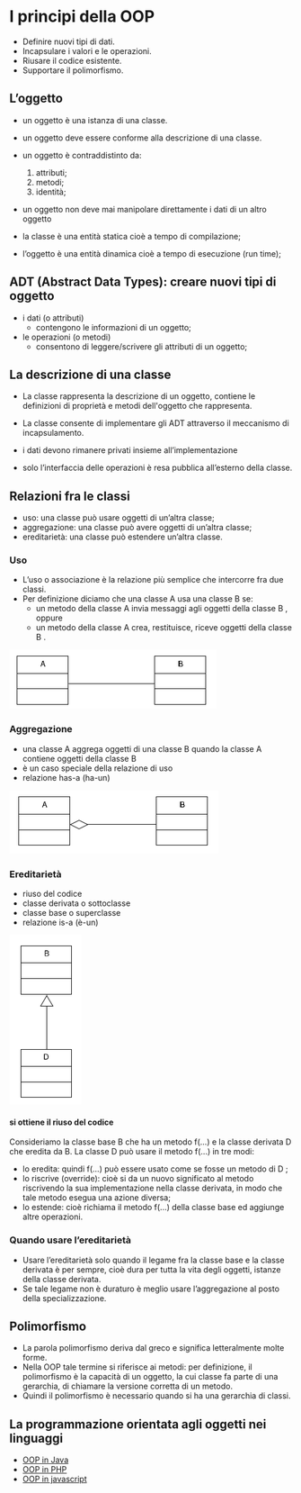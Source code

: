 # I principi della OOP

* Definire nuovi tipi di dati.
* Incapsulare i valori e le operazioni.
* Riusare il codice esistente.
* Supportare il polimorfismo.

## L’oggetto

* un oggetto è una istanza di una classe.
* un oggetto deve essere conforme alla descrizione di una classe.
* un oggetto è contraddistinto da:
    1. attributi;
    2. metodi;
    3. identità;

* un oggetto non deve mai manipolare direttamente i dati di un altro oggetto
* la classe è una entità statica cioè a tempo di compilazione;
* l’oggetto è una entità dinamica cioè a tempo di esecuzione (run time);

## ADT (Abstract Data Types): creare nuovi tipi di oggetto

* i dati (o attributi)
    * contengono le informazioni di un oggetto;
* le operazioni (o metodi)
    * consentono di leggere/scrivere gli attributi di un oggetto;


## La descrizione di una classe

* La classe rappresenta la descrizione di un oggetto, contiene le definizioni di proprietà e metodi dell'oggetto che rappresenta.
* La classe consente di implementare gli ADT attraverso il meccanismo di incapsulamento.

* i dati devono rimanere privati insieme all’implementazione
* solo l’interfaccia delle operazioni è resa pubblica all’esterno della classe.

## Relazioni fra le classi

* uso: una classe può usare oggetti di un’altra classe;
* aggregazione: una classe può avere oggetti di un’altra classe;
* ereditarietà: una classe può estendere un’altra classe.

### Uso

* L’uso o associazione è la relazione più semplice che intercorre fra due classi.
* Per definizione diciamo che una classe A usa una classe B se:
    * un metodo della classe A invia messaggi agli oggetti della classe B , oppure
    * un metodo della classe A crea, restituisce, riceve oggetti della classe B .

![uso](img/001_uso.png)

### Aggregazione

* una classe A aggrega oggetti di una classe B quando la classe A contiene oggetti della classe B
* è un caso speciale della relazione di uso
* relazione has-a (ha-un)

![aggregazione](img/002_aggregazione.png)

### Ereditarietà

* riuso del codice
* classe derivata o sottoclasse
* classe base o superclasse
* relazione is-a (è-un)

![ereditarieta](img/003_ereditarieta.png)

#### si ottiene il riuso del codice

Consideriamo la classe base B che ha un metodo f(...) e la classe derivata D che eredita da B.
La classe D può usare il metodo f(...) in tre modi:

* lo eredita: quindi f(...) può essere usato come se fosse un metodo di D ;
* lo riscrive (override): cioè si da un nuovo significato al metodo riscrivendo la sua implementazione nella classe derivata, in modo che tale metodo esegua una azione diversa;
* lo estende: cioè richiama il metodo f(...) della classe base ed aggiunge altre operazioni.

### Quando usare l’ereditarietà

* Usare l’ereditarietà solo quando il legame fra la classe base e la classe derivata è per sempre, cioè dura per tutta la vita degli oggetti, istanze della classe derivata. 
* Se tale legame non è duraturo è meglio usare l’aggregazione al posto della specializzazione.

## Polimorfismo

* La parola polimorfismo deriva dal greco e significa letteralmente molte forme.
* Nella OOP tale termine si riferisce ai metodi: per definizione, il polimorfismo è la capacità di un oggetto, la cui classe fa parte di una gerarchia, di chiamare la versione corretta di un metodo.
* Quindi il polimorfismo è necessario quando si ha una gerarchia di classi.

## La programmazione orientata agli oggetti nei linguaggi

* [OOP in Java](https://github.com/maboglia/CorsoJava/tree/master/appunti)
* [OOP in PHP](https://github.com/maboglia/CorsoPHP/tree/master/appunti)
* [OOP in javascript](https://github.com/maboglia/Javascript2018/tree/master/appunti)

